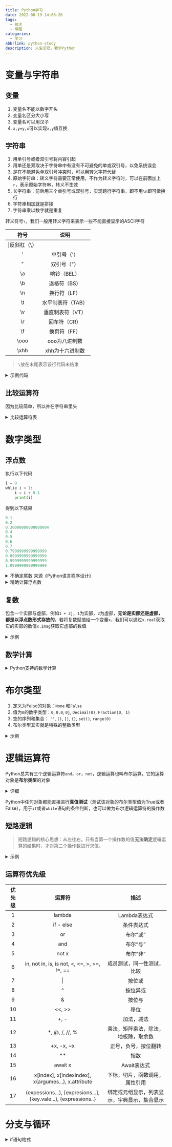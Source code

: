 ```yaml
---
title: Python学习
date: 2022-08-19 14:08:26
tags:
  - 技术
  - 编程
categories:
  - 学习
abbrlink: python-study
description: 人生苦短，我学Python
---
```


# 变量与字符串

## 变量
1. 变量名不能以数字开头
2. 变量名区分大小写
3. 变量名可以用汉子
4. `x,y=y,x`可以实现`x,y`值互换

## 字符串

1. 用单引号或者双引号将内容引起
2. 用单还是双取决于字符串中有没有不可避免的单或双引号，以免系统误会
3. 是在不能避免单双引号冲突时，可以用转义字符代替
4. 原始字符串：转义字符需要正常使用，不作为转义字符时，可以在前面加上`r`，表示原始字符串，转义不生效
5. 长字符串：前后用三个单引号或双引号，实现跨行字符串，即不用`\n`即可做换行
6. 字符串相加就是拼接
7. 字符串乘以数字就是重复

转义符号`\`，我们一般用转义字符来表示一些不能直接显示的ASCII字符

|符号|说明|
|:---:|:---:|
|\\|反斜杠（\）|
|\'|单引号（'）|
|\"|双引号（"）|
|\a|响铃（BEL）|
|\b|退格符（BS）|
|\n|换行符（LF）|
|\t|水平制表符（TAB）|
|\v|垂直制表符（VT）|
|\r|回车符（CR）|
|\f|换页符（FF）|
|\ooo|ooo为八进制数|
|\xhh|xhh为十六进制数|

> `\`放在末尾表示该行代码未结束

<details>
<summary>示例代码</summary>

```python
print('Let\'s go')  #转义
#输出
Let's go

print("I love python.\nI love C") #换行
#输出
I love python
I love C

print("D:\\three\\two\\one") #避免冲突
或者print(r"D:\three\two\one") #原始字符串
#输出
D:\three\two\one

print("I love python\n\
···I love C")
#输出
I love python
I love C

print("""
你好呀
我不用\n就可以换行了
怎么样""")
#输出
你好呀
我不用\n就可以换行了
怎么样

"520"+"1314"  #字符串相加
#输出
'5201314'

print("I love you 3000" * 3)
#输出
I love you 3000
I love you 3000
I love you 3000
```

</details>

## 比较运算符

因为比较简单，所以并在字符串里头

<details>
<summary>比较运算符表</summary>

|   运算符   |            含义            |
| :--------: | :------------------------: |
|     <      |    判断左边是否小于右边    |
|     <=     | 判断左边是否小于或等于右边 |
|     >      |    判断左边是否大于右边    |
|     >=     | 判断左边是否大于或等于右边 |
|     ==     |    判断左右两边是否相等    |
|     !=     |   判断左右两边是否不相等   |
|     is     |  判断两个对象的id是否相等  |
|   is not   | 判断两个对象的id是否不相等 |

</details>

# 数字类型

## 浮点数

执行以下代码

```python
i = 0 
whlie i < 1:
    i = i + 0.1
    print(i)
```

得到以下结果

```python
0.1
0.2
0.30000000000000004
0.4
0.5
0.6
0.7
0.7999999999999999
0.8999999999999999
0.9999999999999999
1.0999999999999999
```

<details>
<summary>不确定尾数 来源《Python语言程序设计》</summary>

Python的浮点数具有误差是因为Python与C语言一样都是采用`IEEE754`的标准来存储浮点数的，所以会产生一定精度上的误差

![换算关系表](https://cdn.jsdelivr.net/gh/wefoox/pic/2022/08/29/16-09-31.webp)

对于小数而言，因为十进制小数与二进制小数之间并不是完全对等转换的，一般来说，一个十进制小数会转换为**无限位数**的二进制小数，但是呢，因为计算机一般只截取无限位数中**前53位**，所以造成同一个小数的十进制表示结果与二进制表示结果并不等价

![0.1用2进制表示](https://cdn.jsdelivr.net/gh/wefoox/pic/2022/08/29/16-09-35.webp)

经过两次转换就造成了不确定尾数

为了解决这个问题，我们一般会采用`round()`函数对数据进行处理

![round函数](https://cdn.jsdelivr.net/gh/wefoox/pic/2022/08/29/16-09-39.webp)

`round()`函数的格式：`round(x,d)`

其中`x`为需要被处理的数据，`d`为需要保留的小数位数，`d=0`表示取整，`d=1`表示保留一位小数，以此类推。另外，`round()`会自动**四舍五入**

特别注意，**整数+浮点数=浮点数**，如`1+3.0=4.0`。因此，需要注意不确定尾数的问题

</details>

<details>
<summary>精确计算浮点数</summary>

借助`decimal`（十进制）的模块

```python
import decimal
a = decimal.Decimal('0.1')  #实例化一个对象
b = decimal.Decimal('0.2')
print(a + b)

#输出
0.3
```

</details>

## 复数

包含一个实部与虚部，例如`1 + 2j`，`1`为实部，`2`为虚部，**无论是实部还是虚部，都是以浮点数形式存放的**，若将复数赋值给一个变量`x`，我们可以通过`x.real`获取它的实部的数值`x.imag`获取它虚部的数值

<details>
<summary>示例</summary>

```python
x = 1 + 2j
x.real

# 输出
1.0

x.imag

# 输出
2.0
```

</details>

## 数学计算

<details>
<summary>Python支持的数学计算</summary>

|操作|结果|
|:---:|:---:|
|x + y|x加y的结果|
|x - y|x减y的结果|
|x * y|x乘以y的结果|
|x / y|x除以y的结果|
|x // y|x除以y的结果（地板除）<br>（有小数就向下取整：取比目标结果小的最大整数）|
|x % y|x除以y的余数|
|-x|x的相反数|
|+x|x本身|
|abs(x)|x的绝对值<br>输入复数返回复数的模|
|int(x)|将x转换成整数|
|float(x)|将x转换成浮点数|
|complex(re , im)|返回一个复数，re是实部，im是虚部|
|c.conjugate()|返回c的共轭复数|
|divmod(x , y)|返回(x//y, x%y)<br>原理：x == (x // y) * y + (x % y)|
|pow(x , y)<br>x ** y|计算x的y次方|
|pow(x , y , z)|计算x的y次方后除以z取余<br>x ** y % z|

```python
complex(1 + 2j)
#输出
(1+2j)

complex("1+2j") #注意：括号中用引号的时候1+2j中间不能有空格！！！
#输出
(1+2j)

pow(2 , 3 , 5)
#输出
3
```

</details>

# 布尔类型

1. 定义为False的对象：`None` 和`False`
2. 值为`0`的数字类型：`0`, `0.0`, `0j`, `Decimal(0)`, `Fraction(0, 1)`
3. 空的序列和集合： `''`, `()`, `[]`, `{}`, `set()`, `range(0)`
4. 布尔类型其实就是特殊的整数类型

<details>
<summary>示例</summary>

```python
1 == True
#输出
True

0 == False
#输出
True

True + False
#输出
1

True - False
#输出
1

# True / False (0不能为除数)
```

</details>

# 逻辑运算符

Python总共有三个逻辑运算符`and`，`or`，`not`，逻辑运算也叫布尔运算，它的运算对象是**布尔类型**的对象

<details>
<summary>详细</summary>

运算符|含义
:---:|:--:
and|左边和右边同时为True，结果为True
or|左边或右边其中一个为True，结果为True 
not|如果操作数为True,结果为False<br>如果操作数为False,结果为True

</details>

Python中任何对象都能直接进行**真值测试**（测试该对象的布尔类型值为True或者False），用于`if`或者`while`语句的条件判断，也可以做为布尔逻辑运算符的操作数

## 短路逻辑

> 短路逻辑的核心思想：从左往右，只有当第一个操作数的值**无法确定**逻辑运算的结果时，才对第二个操作数进行求值。

<details>
<summary>示例</summary>

```python
(not 1) or (0 and 1) or (3 and 4) or (5 and 0) or (0 and 8 or 4)
#等价于
False or 0 or 4 or 0 or 0

#输出
4
```

</details>

## 运算符优先级

优先级|运算符|描述
:--:|:---:|:---:
1|lambda|Lambda表达式
2|if - else|条件表达式
3|or|布尔”或”
4|and|布尔“与”
5|not x|布尔“非”
6|in, not in, is, is not, <, <=, >, >=, !=, ==|成员测试，同一性测试，比较
7|\||按位或
8|^|按位异或
9|&|按位与
10|<<, >>|移位
11|+, -|加法，减法
12|*, @, /, //, %|乘法，矩阵乘法，除法，地板除，取余数
13|+x, -x, ~x|正号，负号，按位翻转
14|**|指数
15|await x|Await表达式
16|x[index], x[indexindex], x(argumes...), x.attribute|下标，切片，函数调用，属性引用
17|(expessions...), [expresions...], {key.vale...}, {expressions..}|绑定或元组显示，列表显示，字典显示，集合显示

# 分支与循环

<details>
<summary>if语句格式</summary>

```python
if condition1:
    statement(s)
elif condition2:
    statement(s)
elif condition3:
    statement(s)
···
else:
    statement(s)
```

</details>
